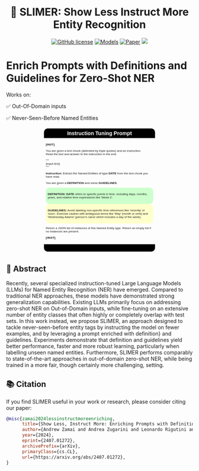 <div align="center">
  <h1>👻 SLIMER: Show Less Instruct More Entity Recognition</h1>
</div>


<p align="center">
    <a href="https://github.com/andrewzamai/SLIMER/blob/main/LICENSE"><img alt="GitHub license" src="https://img.shields.io/badge/license-Apache2.0-blue"></a>
    <a href="https://huggingface.co/expertai/SLIMER"><img alt="Models" src="https://img.shields.io/badge/🤗-Models-green"></a>
    <a href="https://arxiv.org/abs/2407.01272"><img alt="Paper" src="https://img.shields.io/badge/📄-Paper-orange"></a>
    <a href="https://www.expert.ai/"><img src="https://img.shields.io/badge/company-expert.ai-blueviolet"></a>
</p>

# Enrich Prompts with Definitions and Guidelines for Zero-Shot NER

Works on:

  ✅ Out-Of-Domain inputs

  ✅ Never-Seen-Before Named Entities 


<!DOCTYPE html>
<html>
<head>
    <title>Instruction Tuning Prompt</title>
    <style>
        .container {
            border: none;
            padding: 5px;
            width: 300px;
            margin: 0 auto;
            font-family: Arial, sans-serif;
            font-size: 8px;
            border-radius: 10px; /* Rounded borders for container */
            overflow: hidden; /* Ensure child elements respect container's rounded borders */
        }
        .header {
            background-color: black;
            color: white;
            padding: 5px;
            text-align: center;
            font-weight: bold;
            font-size: 14px;
            border-top-left-radius: 10px; /* Rounded top-left corner */
            border-top-right-radius: 10px; /* Rounded top-right corner */
        }
        .content {
            padding: 5px;
        }
        .definition, .guidelines {
            padding: 5px;
            border-radius: 10px; /* Rounded borders for definition and guidelines */
        }
        .definition {
            background-color: #ccffcc;
        }
        .guidelines {
            background-color: #ffffcc;
        }
        .footer {
            background-color: black;
            color: white;
            padding: 10px;
            font-weight: bold;
            border-bottom-left-radius: 10px;
            border-bottom-right-radius: 10px;
        }
    </style>
</head>
<body>
    <div class="container">
        <div class="header">Instruction Tuning Prompt</div>
        <div class="content">
            <p><b>[INST]</b></p>
            <p>You are given a text chunk (delimited by triple quotes) and an instruction.<br>
            Read the text and answer to the instruction in the end.</p>
            <p>"""<br>
            {input text}<br>
            """</p>
            <p><b>Instruction:</b> Extract the Named Entities of type <b>DATE</b> from the text chunk you have read.</p>
            <p>You are given a <b>DEFINITION</b> and some <b>GUIDELINES</b>.</p>
            <div class="definition">
                <p><b>DEFINITION:</b> <b>DATE</b> refers to specific points in time, including days, months, years, and relative time expressions like 'Week 2'.</p>
            </div>
            <div class="guidelines">
                <p><b>GUIDELINES:</b> Avoid labeling non-specific time references like 'recently' or 'soon'. Exercise caution with ambiguous terms like 'May' (month or verb) and 'Wednesday Adams' (person's name which includes a day of the week).</p>
            </div>
            <p>Return a JSON list of instances of this Named Entity type. Return an empty list if no instances are present.</p>
            <p><b>[/INST]</b></p>
        </div>
        <div class="footer"></div>
    </div>
</body>
</html>

## 📄 Abstract
Recently, several specialized instruction-tuned Large Language Models (LLMs) for Named Entity Recognition (NER) have emerged. Compared to traditional NER approaches, these models have demonstrated strong generalization capabilities. Existing LLMs primarily focus on addressing zero-shot NER on Out-of-Domain inputs, while fine-tuning on an extensive number of entity classes that often highly or completely overlap with test sets. In this work instead, we propose SLIMER, an approach designed to tackle never-seen-before entity tags by instructing the model on fewer examples, and by leveraging a prompt enriched with definition} and guidelines.
Experiments demonstrate that definition and guidelines yield better performance, faster and more robust learning, particularly when labelling unseen named entities. Furthermore, SLIMER performs comparably to state-of-the-art approaches in out-of-domain zero-shot NER, while being trained in a more fair, though certainly more challenging, setting.


## 📚 Citation

If you find SLIMER useful in your work or research, please consider citing our paper:

```bibtex
@misc{zamai2024lessinstructmoreenriching,
      title={Show Less, Instruct More: Enriching Prompts with Definitions and Guidelines for Zero-Shot NER}, 
      author={Andrew Zamai and Andrea Zugarini and Leonardo Rigutini and Marco Ernandes and Marco Maggini},
      year={2024},
      eprint={2407.01272},
      archivePrefix={arXiv},
      primaryClass={cs.CL},
      url={https://arxiv.org/abs/2407.01272}, 
}
```

